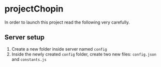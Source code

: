 # projectChopin

In order to launch this project read the following very carefully.

## Server setup

1. Create a new folder inside server named `config`
2. Inside the newly created `config` folder, create two new files: `config.json` and `constants.js`
